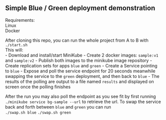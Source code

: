 ## Simple Blue / Green deployment demonstration

Requirements:  
	Linux  
	Docker  

After cloning this repo, you can run the whole project from A to B with ```./start.sh```  
This will:  
	- Download and install/start MiniKube
	- Create 2 docker images: ```sample:v1``` and ```sample:v2```
	- Publish both images to the minikube image repository
	- Create replication sets for apps ```blue``` and ```green```
	- Create a Service pointing to ```blue```
	- Expose and poll the service endpoint for 20 seconds meanwhile swapping the service to the ```green``` deployment, and then back to ```blue```
	- The results of the polling are output to a file named ```results``` and displayed on screen once the polling finishes


After the run you may also poll the endpoint as you see fit by first running ```./minikube service bg-sample --url``` to retrieve the url. To swap the service back and forth between ```blue``` and ```green``` you can run  
```./swap.sh blue```
```./swap.sh green```
